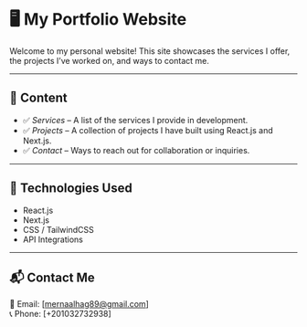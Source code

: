 # 🖥 My Portfolio Website  

Welcome to my personal website! This site showcases the services I offer, the projects I’ve worked on, and ways to contact me.  

---

## 🚀 Content  

- ✅ *Services* – A list of the services I provide in development.  
- ✅ *Projects* – A collection of projects I have built using React.js and Next.js.  
- ✅ *Contact* – Ways to reach out for collaboration or inquiries.  

---

## 🔧 Technologies Used  

- React.js  
- Next.js  
- CSS / TailwindCSS  
- API Integrations  

---

## 📬 Contact Me  

📧 Email: [mernaalhag89@gmail.com]  
📞 Phone: [+201032732938]
